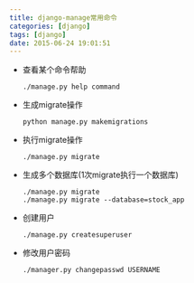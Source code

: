 ```yaml
---
title: django-manage常用命令
categories: [django]
tags: [django]
date: 2015-06-24 19:01:51
---
```


-   查看某个命令帮助

        ./manage.py help command

-   生成migrate操作

        python manage.py makemigrations

-   执行migrate操作

        ./manage.py migrate

-   生成多个数据库(1次migrate执行一个数据库)

        ./manage.py migrate
        ./manage.py migrate --database=stock_app

-   创建用户

        ./manage.py createsuperuser

-   修改用户密码

        ./manager.py changepasswd USERNAME
